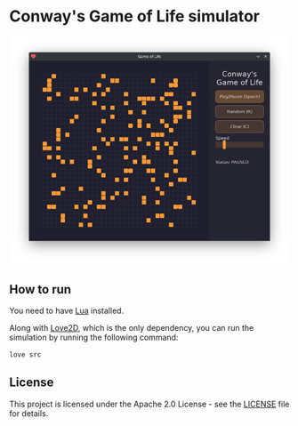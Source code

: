 # Conway's Game of Life simulator

![Example image](example.png)

## How to run

You need to have [Lua](https://www.lua.org/download.html) installed.

Along with [Love2D](https://love2d.org/), which is the only dependency, you can run the simulation by running the following command:

```bash
love src
```

## License

This project is licensed under the Apache 2.0 License - see the [LICENSE](LICENSE) file for details.
